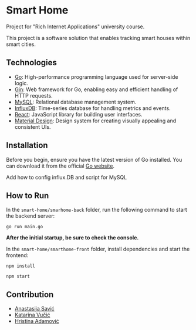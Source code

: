 # Smart Home

Project for "Rich Internet Applications" university course.

This project is a software solution that enables tracking smart houses within smart cities.

## Technologies

- [Go](https://golang.org/): High-performance programming language used for server-side logic.
- [Gin](https://gin-gonic.com/): Web framework for Go, enabling easy and efficient handling of HTTP requests.
- [MySQL](https://www.mysql.com/): Relational database management system.
- [InfluxDB](https://www.influxdata.com/): Time-series database for handling metrics and events.
- [React](https://reactjs.org/): JavaScript library for building user interfaces.
- [Material Design](https://material.io/): Design system for creating visually appealing and consistent UIs.

## Installation

Before you begin, ensure you have the latest version of Go installed. You can download it from the official [Go website](https://golang.org/).

Add how to config influx.DB and script for MySQL

## How to Run

In the `smart-home/smarhome-back` folder, run the following command to start the backend server:

`go run main.go`

**After the initial startup, be sure to check the console.**

In the `smart-home/smarthome-front` folder, install dependencies and start the frontend:

`npm install`

`npm start`

## Contribution
- [Anastasija Savić](https://gitlab.com/savic-a)
- [Katarina Vučić](https://gitlab.com/kaca01)
- [Hristina Adamović](https://gitlab.com/hristinaina)
